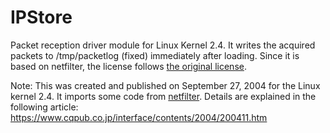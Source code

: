 # IPStore

Packet reception driver module for Linux Kernel 2.4.
It writes the acquired packets to /tmp/packetlog (fixed) immediately after loading.
Since it is based on netfilter, the license follows [the original license](https://www.netfilter.org/licensing.html).

Note: This was created and published on September 27, 2004 for the Linux kernel 2.4.
It imports some code from [netfilter](https://www.netfilter.org/).
Details are explained in the following article:
https://www.cqpub.co.jp/interface/contents/2004/200411.htm


